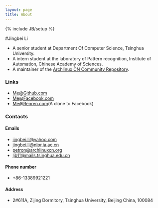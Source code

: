 ```yaml
---
layout: page
title: About
---
```

{% include JB/setup %}

#Jingbei Li

* A senior student at Department Of Computer Science, Tsinghua University.
* A intern student at the laboratory of Pattern recognition, Institute of Automation, Chinese Academy of Sciences.
* A maintainer of the [Archlinux CN Community Repository](https://github.com/archlinuxcn/repo).

### Links

* [Me@Github.com](https://github.com/petronny)
* [Me@Facebook.com](https://www.facebook.com/jingbei.li)
* [Me@Renren.com](http://www.renren.com/364083386)(A clone to Facebook)

### Contacts

#### Emails

* [jingbei.li@yahoo.com](mailto:jingbei.li@yahoo.com)
* [jingbei.li@nlpr.ia.ac.cn](mailto:jingbei.li@nlpr.ia.ac.cn)
* [petron@archlinuxcn.org](mailto:petron@archlinuxcn.org)
* [ljb11@mails.tsinghua.edu.cn](mailto:ljb11@mails.tsinghua.edu.cn)

#### Phone number

* +86-13389921221

#### Address

* 2#611A, Zijing Dormitory, Tsinghua University, Beijing China, 100084
